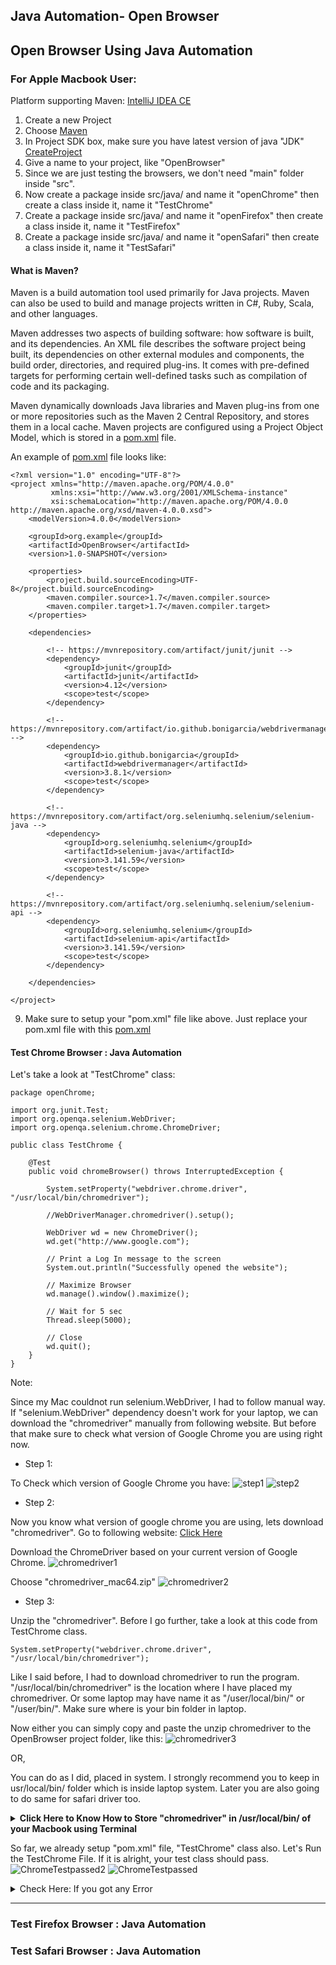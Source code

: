 ## Java Automation- Open Browser

<h2> Open Browser Using Java Automation </h2>

<h3><b>For Apple Macbook User:</b></h3>

Platform supporting Maven: [IntelliJ IDEA CE](https://www.jetbrains.com/idea/download/download-thanks.html?platform=mac&code=IIC)

1. Create a new Project
2. Choose [Maven](https://en.wikipedia.org/wiki/Apache_Maven#:~:text=Maven%20is%20a%20build%20automation,%2C%20Scala%2C%20and%20other%20languages.&text=Maven%20is%20built%20using%20a,application%20controllable%20through%20standard%20input.)
3. In Project SDK box, make sure you have latest version of java "JDK"
[CreateProject](/Image/_1CreateProject.png)
4. Give a name to your project, like "OpenBrowser"
5. Since we are just testing the browsers, we don't need "main" folder inside "src". 
6. Now create a package inside src/java/ and name it "openChrome" then create a class inside it, name it "TestChrome"
7. Create a package inside src/java/ and name it "openFirefox" then create a class inside it, name it "TestFirefox"
8. Create a package inside src/java/ and name it "openSafari" then create a class inside it, name it "TestSafari"


<h4> What is Maven? </h4>

Maven is a build automation tool used primarily for Java projects. Maven can also be used to build and manage projects written in C#, Ruby, Scala, and other languages.

Maven addresses two aspects of building software: how software is built, and its dependencies. An XML file describes the software project being built, its dependencies on other external modules and components, the build order, directories, and required plug-ins. It comes with pre-defined targets for performing certain well-defined tasks such as compilation of code and its packaging. 

Maven dynamically downloads Java libraries and Maven plug-ins from one or more repositories such as the Maven 2 Central Repository, and stores them in a local cache. Maven projects are configured using a Project Object Model, which is stored in a [pom.xml](https://github.com/kk289/Java-Automation-OpenBrowser/blob/master/OpenBrowser/pom.xml) file.

An example of [pom.xml](https://github.com/kk289/Java-Automation-OpenBrowser/blob/master/OpenBrowser/pom.xml) file looks like: 

```
<?xml version="1.0" encoding="UTF-8"?>
<project xmlns="http://maven.apache.org/POM/4.0.0"
         xmlns:xsi="http://www.w3.org/2001/XMLSchema-instance"
         xsi:schemaLocation="http://maven.apache.org/POM/4.0.0 http://maven.apache.org/xsd/maven-4.0.0.xsd">
    <modelVersion>4.0.0</modelVersion>

    <groupId>org.example</groupId>
    <artifactId>OpenBrowser</artifactId>
    <version>1.0-SNAPSHOT</version>

    <properties>
        <project.build.sourceEncoding>UTF-8</project.build.sourceEncoding>
        <maven.compiler.source>1.7</maven.compiler.source>
        <maven.compiler.target>1.7</maven.compiler.target>
    </properties>

    <dependencies>

        <!-- https://mvnrepository.com/artifact/junit/junit -->
        <dependency>
            <groupId>junit</groupId>
            <artifactId>junit</artifactId>
            <version>4.12</version>
            <scope>test</scope>
        </dependency>

        <!-- https://mvnrepository.com/artifact/io.github.bonigarcia/webdrivermanager -->
        <dependency>
            <groupId>io.github.bonigarcia</groupId>
            <artifactId>webdrivermanager</artifactId>
            <version>3.8.1</version>
            <scope>test</scope>
        </dependency>

        <!-- https://mvnrepository.com/artifact/org.seleniumhq.selenium/selenium-java -->
        <dependency>
            <groupId>org.seleniumhq.selenium</groupId>
            <artifactId>selenium-java</artifactId>
            <version>3.141.59</version>
            <scope>test</scope>
        </dependency>

        <!-- https://mvnrepository.com/artifact/org.seleniumhq.selenium/selenium-api -->
        <dependency>
            <groupId>org.seleniumhq.selenium</groupId>
            <artifactId>selenium-api</artifactId>
            <version>3.141.59</version>
            <scope>test</scope>
        </dependency>

    </dependencies>

</project>
```

9. Make sure to setup your "pom.xml" file like above. Just replace your pom.xml file with this [pom.xml](https://github.com/kk289/Java-Automation-OpenBrowser/blob/master/OpenBrowser/pom.xml)

<h4>Test Chrome Browser : Java Automation</h4>

Let's take a look at "TestChrome" class:

```
package openChrome;

import org.junit.Test;
import org.openqa.selenium.WebDriver;
import org.openqa.selenium.chrome.ChromeDriver;

public class TestChrome {

    @Test
    public void chromeBrowser() throws InterruptedException {

        System.setProperty("webdriver.chrome.driver", "/usr/local/bin/chromedriver");

        //WebDriverManager.chromedriver().setup();

        WebDriver wd = new ChromeDriver();
        wd.get("http://www.google.com");

        // Print a Log In message to the screen
        System.out.println("Successfully opened the website");

        // Maximize Browser
        wd.manage().window().maximize();

        // Wait for 5 sec
        Thread.sleep(5000);

        // Close
        wd.quit();
    }
}
```

Note: 

Since my Mac couldnot run selenium.WebDriver, I had to follow manual way. If "selenium.WebDriver" dependency doesn't work for your laptop, we can download the "chromedriver" manually from following website. But before that make sure to check what version of Google Chrome you are using right now. 

- Step 1:

To Check which version of Google Chrome you have: 
![step1](Image/googleversion1.png)
![step2](Image/googleversion2.png)

- Step 2:

Now you know what version of google chrome you are using, lets download "chromedriver". Go to following website: [Click Here](https://chromedriver.chromium.org/downloads)

Download the ChromeDriver based on your current version of Google Chrome.
![chromedriver1](Image/chromedriver1.png)

Choose "chromedriver_mac64.zip"
![chromedriver2](Image/chromedriver2.png)

- Step 3: 

Unzip the "chromedriver". Before I go further, take a look at this code from TestChrome class. 

```
System.setProperty("webdriver.chrome.driver", "/usr/local/bin/chromedriver");
```

Like I said before, I had to download chromedriver to run the program. "/usr/local/bin/chromedriver" is the location where I have placed my chromedriver. Or some laptop may have name it as "/user/local/bin/" or "/user/bin/". Make sure where is your bin folder in laptop.

Now either you can simply copy and paste the unzip chromedriver to the OpenBrowser project folder, like this: 
![chromedriver3](Image/chromedriver3.png)

OR,

You can do as I did, placed in system. I strongly recommend you to keep in usr/local/bin/ folder which is inside laptop system. Later you are also going to do same for safari driver too.

<details>
	<summary><b> Click Here to Know How to Store "chromedriver" in /usr/local/bin/ of your Macbook using Terminal</b></summary>

1. Open Terminal
![Terminal](Image/Terminal.png)

2. To Check where you are. Type: ls. It shows all files in current directory.
![Terminal](Image/Terminal2.png)

3. Find the folder where you have stored the "chromedriver" file. Since I have saved in Downloads folder, I will go there. To go to Downloads folder,
Type: cd Downloads and after that type: ls
![Terminal3](Image/Terminal3.png)

Now you are inside Downloads folder. You can see "chromedriver" file there. 

4. Type: mv chromedriver /usr/local/bin  and then type: ls
![Terminal4](Image/Termainal4.png)

Now there is no "chromedriver" file. It is already moved to /usr/local/bin/.

5. Type: cd /usr/local/bin and then type: ls
![Terminal5](Image/Terminal5.png)

Now we are inside /usr/local/bin directory. If you have good eyesight, you can find "chromedriver" file there which is now stored in user system.

That's it. You successful moved "chromedriver" file to /usr/local/bin. 

If you have followed the above step, you can use my entire TestChrome class. No need to change anything. 

</details>

So far, we already setup "pom.xml" file, "TestChrome" class also. Let's Run the TestChrome File. If it is alright, your test class should pass. 
![ChromeTestpassed2](Image/ChromeTestpassed2.png)
![ChromeTestpassed](Image/ChromeTestpassed.png)

<details>
	<summary>Check Here: If you got any Error</summary>

Apple computers are so strict on running any third-party softwares or file. Here we are using chromedriver file which we downloaded from website. While running TestChrome class, you might have got this error: 
![Chromeerror1](Image/ChromeError1.png)

To solve this issue, 

1. First, Go to System Preferences. 
![Chromeerror2](Image/ChromeError2.png)

2. Click on "Security & Privacy"
![Chromeerror3](Image/ChromeError3.png)

3. Click on "Allow Anyway"
![Chromeerror4](Image/ChromeError4.png)

This is how we can able to use "chromedriver" file. Go back to the project and before running the TestChrome class, let's refresh our project by clicking the "Maven" which is on upper right side of our IntelliJ window. 
![Chromeerror5](Image/ChromeError5.png)

Now you can see refresh button like recycle type symbol there, click that, and your project is now refreshed.
![Chromeerror6](Image/ChromeError6.png)


You can run the TestChrome class. (Click "okay" if any window pop-up) And your test class should be passed now. 
![ChromeTestpassed2](Image/ChromeTestpassed2.png)
![ChromeTestpassed](Image/ChromeTestpassed.png)

</details>


---


<h3>Test Firefox Browser : Java Automation</h3>


<h3>Test Safari Browser : Java Automation</h3>
